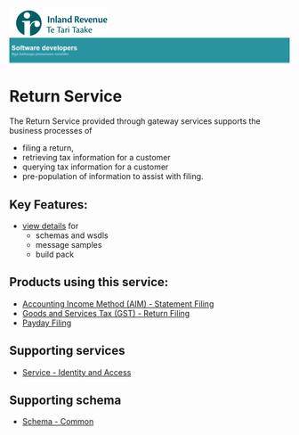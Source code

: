 ![IRD logo](../Images/IRlogo.gif)
![Software Dev](../Images/SoftwareDev.png)

Return Service
=======================================

The Return Service provided through gateway services supports the business processes of 
* filing a return, 
* retrieving tax information for a customer
* querying tax information for a customer
* pre-population of information to assist with filing. 

Key Features:
-------------

* [view details](Latest/) for
	- schemas and wsdls
	- message samples
	- build pack

Products using this service:
-------------
* [Accounting Income Method (AIM) - Statement Filing](../Product%20-%20AIM)
* [Goods and Services Tax (GST) - Return Filing](../Product%20-%20GST)
* [Payday Filing](../Product%20-%20Payday%20Filing)

Supporting services
-------------
* [Service - Identity and Access](../Service%20-%20Identity%20and%20Access/Latest/)

Supporting schema
-------------
* [Schema - Common](../Schema%20-%20Common)
